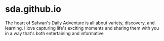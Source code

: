 # sda.github.io
The heart of Safwan's Daily Adventure is all about variety, discovery, and learning. I love capturing life's exciting moments and sharing them with you in a way that's both entertaining and informative
